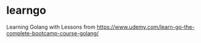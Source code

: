 # learngo
Learning Golang with Lessons from https://www.udemy.com/learn-go-the-complete-bootcamp-course-golang/
